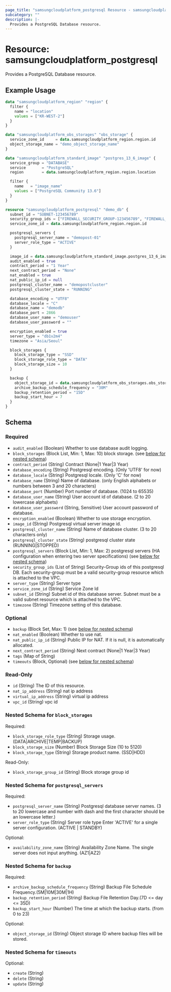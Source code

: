 ```yaml
---
page_title: "samsungcloudplatform_postgresql Resource - samsungcloudplatform"
subcategory: ""
description: |-
  Provides a PostgreSQL Database resource.
---
```


# Resource: samsungcloudplatform_postgresql

Provides a PostgreSQL Database resource.


## Example Usage

```terraform
data "samsungcloudplatform_region" "region" {
  filter {
    name = "location"
    values = ["KR-WEST-2"]
  }
}

data "samsungcloudplatform_obs_storages" "obs_storage" {
  service_zone_id     = data.samsungcloudplatform_region.region.id
  object_storage_name = "demo_object_storage_name"
}

data "samsungcloudplatform_standard_image" "postgres_13_6_image" {
  service_group = "DATABASE"
  service       = "PostgreSQL"
  region        = data.samsungcloudplatform_region.region.location

  filter {
    name   = "image_name"
    values = ["PostgreSQL Community 13.6"]
  }
}

resource "samsungcloudplatform_postgresql" "demo_db" {
  subnet_id = "SUBNET-123456789"
  security_group_ids = ["FIREWALL_SECURITY_GROUP-123456789", "FIREWALL_SECURITY_GROUP-987654321"]
  service_zone_id = data.samsungcloudplatform_region.region.id

  postgresql_servers {
    postgresql_server_name = "demopost-01"
    server_role_type = "ACTIVE"
  }

  image_id = data.samsungcloudplatform_standard_image.postgres_13_6_image.id
  audit_enabled = true
  contract_period = "1 Year"
  next_contract_period = "None"
  nat_enabled = true
  nat_public_ip_id = null
  postgresql_cluster_name = "demopostcluster"
  postgresql_cluster_state = "RUNNING"

  database_encoding = "UTF8"
  database_locale = "C"
  database_name = "demodb"
  database_port = 2866
  database_user_name = "demouser"
  database_user_password = ""

  encryption_enabled = true
  server_type = "db1v2m4"
  timezone = "Asia/Seoul"

  block_storages {
    block_storage_type = "SSD"
    block_storage_role_type = "DATA"
    block_storage_size = 10
  }

  backup {
    object_storage_id = data.samsungcloudplatform_obs_storages.obs_storage.contents[0].object_storage_id
    archive_backup_schedule_frequency = "30M"
    backup_retention_period = "15D"
    backup_start_hour = 7
  }
}
```

<!-- schema generated by tfplugindocs -->
## Schema

### Required

- `audit_enabled` (Boolean) Whether to use database audit logging.
- `block_storages` (Block List, Min: 1, Max: 10) block storage. (see [below for nested schema](#nestedblock--block_storages))
- `contract_period` (String) Contract (None|1 Year|3 Year)
- `database_encoding` (String) Postgresql encoding. (Only 'UTF8' for now)
- `database_locale` (String) Postgresql locale. (Only 'C' for now)
- `database_name` (String) Name of database. (only English alphabets or numbers between 3 and 20 characters)
- `database_port` (Number) Port number of database. (1024 to 65535)
- `database_user_name` (String) User account id of database. (2 to 20 lowercase alphabets)
- `database_user_password` (String, Sensitive) User account password of database.
- `encryption_enabled` (Boolean) Whether to use storage encryption.
- `image_id` (String) Postgresql virtual server image id.
- `postgresql_cluster_name` (String) Name of database cluster. (3 to 20 characters only)
- `postgresql_cluster_state` (String) postgresql cluster state (RUNNING|STOPPED)
- `postgresql_servers` (Block List, Min: 1, Max: 2) postgresql servers (HA configuration when entering two server specifications) (see [below for nested schema](#nestedblock--postgresql_servers))
- `security_group_ids` (List of String) Security-Group ids of this postgresql DB. Each security-group must be a valid security-group resource which is attached to the VPC.
- `server_type` (String) Server type
- `service_zone_id` (String) Service Zone Id
- `subnet_id` (String) Subnet id of this database server. Subnet must be a valid subnet resource which is attached to the VPC.
- `timezone` (String) Timezone setting of this database.

### Optional

- `backup` (Block Set, Max: 1) (see [below for nested schema](#nestedblock--backup))
- `nat_enabled` (Boolean) Whether to use nat.
- `nat_public_ip_id` (String) Public IP for NAT. If it is null, it is automatically allocated.
- `next_contract_period` (String) Next contract (None|1 Year|3 Year)
- `tags` (Map of String)
- `timeouts` (Block, Optional) (see [below for nested schema](#nestedblock--timeouts))

### Read-Only

- `id` (String) The ID of this resource.
- `nat_ip_address` (String) nat ip address
- `virtual_ip_address` (String) virtual ip address
- `vpc_id` (String) vpc id

<a id="nestedblock--block_storages"></a>
### Nested Schema for `block_storages`

Required:

- `block_storage_role_type` (String) Storage usage. (DATA|ARCHIVE|TEMP|BACKUP)
- `block_storage_size` (Number) Block Storage Size (10 to 5120)
- `block_storage_type` (String) Storage product name. (SSD|HDD)

Read-Only:

- `block_storage_group_id` (String) Block storage group id


<a id="nestedblock--postgresql_servers"></a>
### Nested Schema for `postgresql_servers`

Required:

- `postgresql_server_name` (String) Postgresql database server names. (3 to 20 lowercase and number with dash and the first character should be an lowercase letter.)
- `server_role_type` (String) Server role type Enter 'ACTIVE' for a single server configuration. (ACTIVE | STANDBY)

Optional:

- `availability_zone_name` (String) Availability Zone Name. The single server does not input anything. (AZ1|AZ2)


<a id="nestedblock--backup"></a>
### Nested Schema for `backup`

Required:

- `archive_backup_schedule_frequency` (String) Backup File Schedule Frequency.(5M|10M|30M|1H)
- `backup_retention_period` (String) Backup File Retention Day.(7D <= day <= 35D)
- `backup_start_hour` (Number) The time at which the backup starts. (from 0 to 23)

Optional:

- `object_storage_id` (String) Object storage ID where backup files will be stored.


<a id="nestedblock--timeouts"></a>
### Nested Schema for `timeouts`

Optional:

- `create` (String)
- `delete` (String)
- `update` (String)


